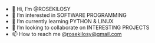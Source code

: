 - 👋 Hi, I’m @ROSEKILOSY
- 👀 I’m interested in SOFTWARE PROGRAMMING
- 🌱 I’m currently learning PYTHON & LINUX
- 💞️ I’m looking to collaborate on INTERESTING PROJECTS
- 📫 How to reach me @rosekilosy@gmail.com

<!---
ROSEKILOSY/ROSEKILOSY is a ✨ special ✨ repository because its `README.md` (this file) appears on your GitHub profile.
You can click the Preview link to take a look at your changes.
--->

